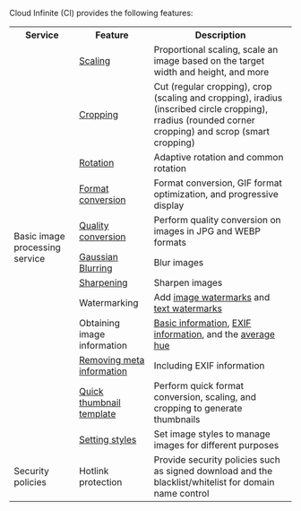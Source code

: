 Cloud Infinite (CI) provides the following features:

<table>
   <tr>
      <th>Service</td>
      <th>Feature</td>
      <th>Description</td>
   </tr>
   <tr>
      <td rowspan=12>Basic image processing service</td>
      <td><a href="https://intl.cloud.tencent.com/document/product/1045/33713">Scaling</a></td>
      <td>Proportional scaling, scale an image based on the target width and height, and more</td>
   </tr>
   <tr>
      <td><a href="https://intl.cloud.tencent.com/document/product/1045/33714">Cropping</a></td>
      <td>Cut (regular cropping), crop (scaling and cropping), iradius (inscribed circle cropping), rradius (rounded corner cropping) and scrop (smart cropping)</td>
   </tr>
   <tr>
      <td><a href="https://intl.cloud.tencent.com/document/product/1045/33715">Rotation</a></td>
      <td>Adaptive rotation and common rotation</td>
   </tr>
   <tr>
      <td><a href="https://intl.cloud.tencent.com/document/product/1045/33716">Format conversion</a></td>
      <td>Format conversion, GIF format optimization, and progressive display</td>
   </tr>
   <tr>
      <td><a href="https://intl.cloud.tencent.com/document/product/1045/33717">Quality conversion</a></td>
      <td>Perform quality conversion on images in JPG and WEBP formats</td>
   </tr>
   <tr>
      <td><a href="https://intl.cloud.tencent.com/document/product/1045/33718">Gaussian Blurring</a></td>
      <td>Blur images</td>
   </tr>
   <tr>
      <td><a href="https://intl.cloud.tencent.com/document/product/1045/33719">Sharpening</a></td>
      <td>Sharpen images</td>
   </tr>
   <tr>
      <td>Watermarking</td>
      <td>Add <a href="https://intl.cloud.tencent.com/document/product/1045/33720">image watermarks</a> and <a href="https://intl.cloud.tencent.com/document/product/1045/33721">text watermarks</a></td>
   </tr>
   <tr>
      <td>Obtaining image information</td>
      <td><a href="https://intl.cloud.tencent.com/document/product/1045/33722">Basic information</a>, <a href="https://intl.cloud.tencent.com/document/product/1045/33723">EXIF information</a>, and the <a href="https://intl.cloud.tencent.com/document/product/1045/33724">average hue</a></td>
   </tr>
   <tr>
      <td><a href="https://intl.cloud.tencent.com/document/product/1045/33725">Removing meta information</a></td>
      <td>Including EXIF information</td>
   </tr>
   <tr>
      <td><a href="https://intl.cloud.tencent.com/document/product/1045/33726">Quick thumbnail template</a></td>
      <td>Perform quick format conversion, scaling, and cropping to generate thumbnails</td>
   </tr>
   <tr>
      <td><a href="https://intl.cloud.tencent.com/document/product/1045/33443">Setting styles</a></td>
      <td>Set image styles to manage images for different purposes</td>
   </tr>
<tr>
      <td>Security policies</td>
      <td>Hotlink protection</td>
      <td>Provide security policies such as signed download and the blacklist/whitelist for domain name control</td>
   </tr>
</table>

